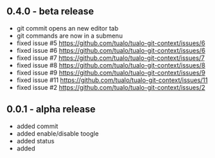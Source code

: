 ## 0.4.0 - beta release
* git commit opens an new editor tab
* git commands are now in a submenu
* fixed issue #5 <https://github.com/tualo/tualo-git-context/issues/6>
* fixed issue #6 <https://github.com/tualo/tualo-git-context/issues/6>
* fixed issue #7 <https://github.com/tualo/tualo-git-context/issues/7>
* fixed issue #8 <https://github.com/tualo/tualo-git-context/issues/8>
* fixed issue #9 <https://github.com/tualo/tualo-git-context/issues/9>
* fixed issue #11 <https://github.com/tualo/tualo-git-context/issues/11>
* fixed issue #2 <https://github.com/tualo/tualo-git-context/issues/2>

## 0.0.1 - alpha release
* added commit
* added enable/disable toogle
* added status
* added
